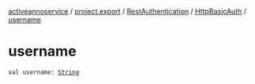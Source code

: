 [activeannoservice](../../../index.md) / [project.export](../../index.md) / [RestAuthentication](../index.md) / [HttpBasicAuth](index.md) / [username](./username.md)

# username

`val username: `[`String`](https://kotlinlang.org/api/latest/jvm/stdlib/kotlin/-string/index.html)